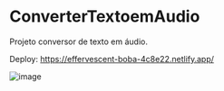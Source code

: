 # ConverterTextoemAudio
 Projeto conversor de texto em áudio.
 
 Deploy: https://effervescent-boba-4c8e22.netlify.app/
 
 ![image](https://user-images.githubusercontent.com/108297008/235331359-bb61a2c6-f27f-4a4e-8455-db656ffa73cf.png)

